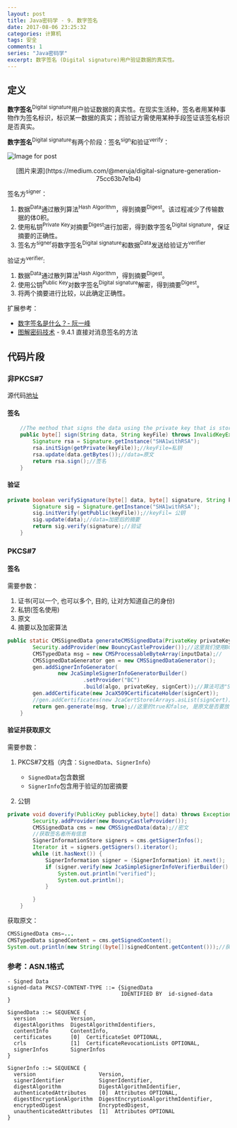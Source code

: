 ```yaml
---
layout: post
title: Java密码学 - 9. 数字签名
date: 2017-08-06 23:25:32
categories: 计算机
tags: 安全 
comments: 1
series: "Java密码学"
excerpt: 数字签名 (Digital signature)用户验证数据的真实性。
---
```


## 定义

**数字签名**<sup>Digital signature</sup>用户验证数据的真实性。在现实生活种，签名者用某种事物作为签名标识，标识某一数据的真实；而验证方需使用某种手段签证该签名标识是否真实。

**数字签名**<sup>Digital signature</sup>有两个阶段：签名<sup>sign</sup>和验证<sup>verify</sup>：

![Image for post](https://miro.medium.com/max/2049/1*UCn_xX0AOLxMKTb0xOeWfg.png)

<p style="text-align: center;">[图片来源](https://medium.com/@meruja/digital-signature-generation-75cc63b7e1b4)</p>

签名方<sup>signer</sup>：

1. 数据<sup>Data</sup>通过散列算法<sup>Hash Algorithm</sup>，得到摘要<sup>Digest</sup>。该过程减少了传输数据的体0积。
2. 使用私钥<sup>Private Key</sup>对摘要<sup>Digest</sup>进行加密，得到数字签名<sup>Digital signature</sup>，保证摘要的正确性。
3. 签名方<sup>signer</sup>将数字签名<sup>Digital signature</sup>和数据<sup>Data</sup>发送给验证方<sup>verifier</sup>

验证方<sup>verifier</sup>:

1. 数据<sup>Data</sup>通过散列算法<sup>Hash Algorithm</sup>，得到摘要<sup>Digest</sup>。
2. 使用公钥<sup>Public Key</sup>对数字签名<sup>Digital signature</sup>解密，得到摘要<sup>Digest</sup>。
3. 将两个摘要进行比较，以此确定正确性。

扩展参考：

- [数字签名是什么？- 阮一峰](http://www.ruanyifeng.com/blog/2011/08/what_is_a_digital_signature.html)
- [图解密码技术](https://www.ituring.com.cn/book/1737) -  9.4.1 直接对消息签名的方法

## 代码片段

### 非PKCS#7

源代码[地址](https://www.mkyong.com/java/java-digital-signatures-example/)

#### 签名

```java
	//The method that signs the data using the private key that is stored in keyFile path
	public byte[] sign(String data, String keyFile) throws InvalidKeyException, Exception{
		Signature rsa = Signature.getInstance("SHA1withRSA");
		rsa.initSign(getPrivate(keyFile));//keyFile=私钥
		rsa.update(data.getBytes());//data=原文
		return rsa.sign();//签名
	}
```

#### 验证

```java
private boolean verifySignature(byte[] data, byte[] signature, String keyFile) throws Exception {
		Signature sig = Signature.getInstance("SHA1withRSA");
		sig.initVerify(getPublic(keyFile));//keyFil= 公钥
		sig.update(data);//data=加密后的摘要
		return sig.verify(signature);//验证
	}
```
### PKCS#7

#### 签名

需要参数：

1.  证书(可以一个, 也可以多个, 目的, 让对方知道自己的身份)
2.  私钥(签名使用)
3.  原文
4.  摘要以及加密算法


```java
public static CMSSignedData generateCMSSignedData(PrivateKey privateKey, X509Certificate signCert, byte[] inputData, String algo)throws Exception {
		Security.addProvider(new BouncyCastleProvider());//这里我们使用BC的代码库
		CMSTypedData msg = new CMSProcessableByteArray(inputData);//
		CMSSignedDataGenerator gen = new CMSSignedDataGenerator();
		gen.addSignerInfoGenerator(
				new JcaSimpleSignerInfoGeneratorBuilder()
						.setProvider("BC")
						.build(algo, privateKey, signCert));//算法可选"SHA1withRSA"
		gen.addCertificate(new JcaX509CertificateHolder(signCert));
		//gen.addCertificates(new JcaCertStore(Arrays.asList(signCert))); 添加若干个证书时候用
		return gen.generate(msg, true);//这里的true和false, 是原文是否要放在CMSSignedData里
	}
```

#### 验证并获取原文

需要参数：

1. PKCS#7文档（内含：`SignedData`、`SignerInfo`）
   - `SignedData`包含数据
   - `SignerInfo`包含用于验证的加密摘要

2. 公钥

```java
private void doverify(PublicKey publickey,byte[] data) throws Exception {
		Security.addProvider(new BouncyCastleProvider());
		CMSSignedData cms = new CMSSignedData(data);//密文
		//获取签名者所有信息
		SignerInformationStore signers = cms.getSignerInfos();
		Iterator it = signers.getSigners().iterator();
		while (it.hasNext()) {
			SignerInformation signer = (SignerInformation) it.next();
			if (signer.verify(new JcaSimpleSignerInfoVerifierBuilder() .setProvider("BC").build(publickey))) {//共要
				System.out.println("verified");
				System.out.println();
			}

		}
	}
```

获取原文：

```java
CMSSignedData cms=...
CMSTypedData signedContent = cms.getSignedContent();
System.out.println(new String((byte[])signedContent.getContent()));//获得原文数据
```

### 参考：ASN.1格式

```
- Signed Data
signed-data PKCS7-CONTENT-TYPE ::= {SignedData
                                    IDENTIFIED BY  id-signed-data
}

SignedData ::= SEQUENCE {
  version           Version,
  digestAlgorithms  DigestAlgorithmIdentifiers,
  contentInfo       ContentInfo,
  certificates      [0]  CertificateSet OPTIONAL,
  crls              [1]  CertificateRevocationLists OPTIONAL,
  signerInfos       SignerInfos
}

SignerInfo ::= SEQUENCE {
  version                    Version,
  signerIdentifier           SignerIdentifier,
  digestAlgorithm            DigestAlgorithmIdentifier,
  authenticatedAttributes    [0]  Attributes OPTIONAL,
  digestEncryptionAlgorithm  DigestEncryptionAlgorithmIdentifier,
  encryptedDigest            EncryptedDigest,
  unauthenticatedAttributes  [1]  Attributes OPTIONAL
}
```

